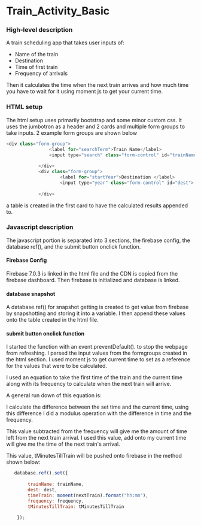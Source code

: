 # Train_Activity_Basic

### High-level description
A train scheduling app that takes user inputs of:

- Name of the train
- Destination
- Time of first train
- Frequency of arrivals

Then it calculates the time when the next train arrives and how much time you have to wait for it using moment js to get your current time.

### HTML setup

The html setup uses primarily bootstrap and some minor custom css. It uses the jumbotron as a header and 2 cards and multiple form groups to take inputs. 2 example form groups are shown below

```javascript
<div class="form-group">
                <label for="searchTerm">Train Name</label>
                <input type="search" class="form-control" id="trainName">
                
            </div>
            <div class="form-group">
                    <label for="startYear">Destination </label>
                    <input type="year" class="form-control" id="dest">
                    
            </div>
```

a table is created in the first card to have the calculated results appended to.

### Javascript description

The javascript portion is separated into 3 sections, the firebase config, the database ref(), and the submit button onclick function.

#### Firebase Config

Firebase 7.0.3 is linked in the html file and the CDN is copied from the firebase dashboard. Then firebase is initialized and database is linked.

#### database snapshot

A database.ref() for snapshot getting is created to get value from firebase by snapshotting and storing it into a variable. I then append these values onto the table created in the html file.

#### submit button onclick function

I started the function with an event.preventDefault(). to stop the webpage from refreshing. I parsed the input values from the formgroups created in the html section. I used moment js to get current time to set as a reference for the values that were to be calculated. 

I used an equation to take the first time of the train and the current time along with its frequency to calculate when the next train will arrive. 

A general run down of this equation is: 

I calculate the difference between the set time and the current time, using this difference I did a modulus operation with the difference in time and the frequency.

This value subtracted from the frequency will give me the amount of time left from the next train arrival. I used this value, add onto my current time will give me the time of the next train's arrival.

This value, tMinutesTillTrain will be pushed onto firebase in the method shown below:

```javascript
   database.ref().set({
       
        trainName: trainName,
        dest: dest,
        timeTrain: moment(nextTrain).format("hh:mm"),
        frequency: frequency,
        tMinutesTillTrain: tMinutesTillTrain

    });
```


